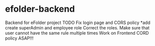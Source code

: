 # efolder-backend
Backend for eFolder project
TODO
Fix login page and CORS policy
*add create superAdmin and employee role
Correct the roles. 
Make sure that user cannot have the same rule multiple times
Work on Frontend
CORD policy ASAP!!! 
